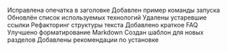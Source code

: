 Исправлена опечатка в заголовке
Добавлен пример команды запуска
Обновлён список используемых технологий
Удалены устаревшие ссылки
Рефакторинг структуры текста
Добавлено краткое FAQ
Улучшено форматирование Markdown
Создан шаблон для новых разделов
Добавлены рекомендации по установке